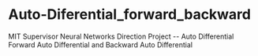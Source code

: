 # Auto-Diferential_forward_backward
MIT Supervisor Neural Networks Direction Project -- Auto Differential
Forward Auto Differential and Backward Auto Differential
